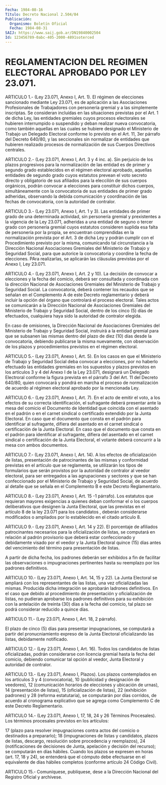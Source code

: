 ```yaml
---
Fecha: 1984-08-16
Título: Decreto Nacional 2.504/84
Publicación:
  Organismo: Boletín Oficial
  Fecha: 1984-08-31
SAIJ: https://www.saij.gob.ar/DN19840002504
Id: 123456789-0abc-405-2000-4891soterced
---
```

# REGLAMENTACION DEL REGIMEN ELECTORAL APROBADO POR LEY 23.071.

<a id="1"></a>
ARTICULO  1.-  (Ley  23.071,  Anexo  I,  Art.  1).  El  régimen  de elecciones  sancionado  mediante Ley 23.071, es de aplicación a las Asociaciones Profesionales  de  Trabajadores con personería gremial y  a las simplemente inscriptas. Se  consideran  incluídas  en  las situaciones  previstas  por  el  Art. 1 de dicha Ley, las entidades gremiales cuyos procesos electorales  se  hubieren  interrumpido  o suspendido  y  deban  realizar  nueva  convocatoria,  como  también aquellas  en  las  cuales  se  hubiere  designado  el Ministerio de Trabajo un Delegado Electoral conforme lo previsto en  el  Art. 11, 3er  párrafo  del  Decreto 640/80, y las seccionales sin normalizar de entidades que hubieren  realizado  procesos  de normalización de sus Cuerpos Directivos centrales.

<a id="2"></a>
ARTICULO  2.-  (Ley  23.071,  Anexo  I,  Art.  3  y  4 inc. a). Sin perjuicio  de los plazos progresivos para la normalización  de  las entidad es de  primer  y  segundo  grado establecidos en el régimen electoral  aprobado,  aquellas entidades  de  segundo  grado  cuyos estatutos prevean el voto  secreto  directo  y  obligatorio  de sus afiliados  para  la  eleccilón  de  sus  cuerpos  orgánicos, podrán convocar a elecciones para constituir dichos cuerpos, simultáneamente  con  la  convocatoria de sus entidades  de  primer grado adheridas, observando  la  debida comunicación y coordinación de  las  fechas de convocatoria, con  la  autoridad  de  contralor.

<a id="3"></a>
ARTICULO  3.-  (Ley  23.071, Anexo I, Art. 1 y 3). Las entidades de primer grado de una determinada  actividad,  sin personería gremial y  prexistentes  a la vigencia de la Ley 23.071,  adheridas  a  una entidad de seguno  o  tercer  grado  con  personería  gremial cuyos estatutos  consideren  suplida  esa  falta  de  personería  por  la propia,  se  encuentran  comprendidas  en la normalización prevista por el Art. 3 de dicha Ley y podrán cumplir  con  el  Procedimiento previsto  por  la  misma,  comunicando  tal  circunstancia  a    la Dirección    Nacional  Asociaciones  Gremiales  del  Ministerio  de Trabajo y Seguridad  Social,  para  que  autorice la convocatoria y coordine  la  fecha de elecciones. PAra realizarlas,  se  aplicarán las cláusulas previstas por el Anexo I, Ley 23.071.

<a id="4"></a>
ARTICULO  4.-  (Ley  23.071,  Anexo I, Art. 2 y 10). La decisión de convocar  a  elecciones  y  la  fecha    del  comicio,  deberá  ser consultada y coordinada con la dirección Nacional  de  Asociaciones Gremiales  del  Ministerio  de  Trabajo  y  Seguridad  Social.   La convocatoria,  deberá  contener  los  recaudos que se señalan en el Complemento A de este Decreto reglamentario  y  deberá  incluir  la opción  del órgano que controlará el proceso electoral. Tales actos se comunicarán  a  la  Dirección Nacional de Asociaciones Gremiales del Ministerio de Trabajo  y  Seguridad Social, dentro de los cinco (5)  días  de efectuados, cualquiera  haya  sido  la  autoridad  de contralor elegida.

En  caso  de  omisiones,  la  Dirección  Nacional  de  Asociaciones Gremiales del Ministerio  de  Trabajo y Seguridad Social, instruirá a la entidad gremial para que se  subsanen  las  mismas  dentro del plazo  de diez (10) días desde la convocatoria, debiendo publicarse la misma nuevamente, con observación de los plazos y procedimientos previstos en el régimen electoral.

<a id="5"></a>
ARTICULO  5.- (Ley 23.071, Anexo I, Art. 5). En los casos en que el Ministerio    de   Trabajo  y  Seguridad  Social  deba  convocar  a elecciones, por no  haberlo  efectuado  las  entidades gremiales en los supuestos y plazos previstos en los artículos  3  y 4 del Anexo I  de  la Ley 23.071, designará un Delegado Electroral conforme  la figura prevista  en  el  párrafo  3 del Art. 11 del Decreto 640/80, quien convocará y pondrá en marcha  el  proceso de normalización de acuerdo  al  régimen  electoral  aprobado por  la  mencionada  Ley.

<a id="6"></a>
ARTICULO  6.-  (Ley  23.071, Anexo I, Art. 7). En el acto de emitir el  voto,  a  los  efectos    de  su  correcta  identificación,  el sufragante deberá presentar ante  la  mesa del comicio el Documento de Identidad que coincida con el asentado  en  el  padrón  o  en el carnet sindical o certificado extendido por la Junta Electoral.  En caso  que  el documento que consta en el padrón para identificar al sufragante,    difiera   del  asentado  en  el  carnet  sindical  o certificación de la Junta  Electoral.  En caso que el documento que consta  en el padrón para identificar al  sufragante,  difiera  del asentado  en  el  carnet  sindical  o  certificación  de  la  Junta Electoral,  el  votante  deberá  concurrir  a  la  mesa  con  ambos documentos.

<a id="7"></a>
ARTICULO  7.-  (Ley  23.071,  Anexo  I,  Art. 14). A los efectos de oficialización  de  listas, presentación de  patrocinantes  de  las mismas y conformidad  previstas  en  el artículo que se reglamenta, se utilizarán los tipos de formularios  que  serán provistos por la autoridad de contralor al veedor electoral, para  ser  entregados a las  agrupaciones  y  sectores  y  que se han confeccionado por  el Ministerio de Trabajo y Seguridad Social,  de  acuerdo  al  detalle que  se  señala  en  el Complemento B e este Decreto Reglamentario.

<a id="8"></a>
ARTICULO  8.-  (Ley  23.071,  Anexo  I,  Art.  15  -1 párrafo). Los estatutos  que  requieran  mayores  exigencias  a  quienes    deban conformar  el  o  los  cuerpos  deliberativos que designen la Junta Electoral, que las previstas en el  artículo  8  de  la  ley 23.071 para  los candidatos , deberán considerarse modificados o ampliados por lo establecido en el citado artículo 8.

<a id="9"></a>
ARTICULO  9.- (Ley 23.071, Anexo I, Art. 14 y 22). El porcentaje de afiliados  patrocinantes   necesarios  para  la  oficialización  de listas, se computará en relación  al  padrón  provisorio que deberá estar confeccionado y debidamente visado por el  veedor  y la Junta Electoral  quince (15) días antes del vencimiento del término  para presentación de listas.

A partir de  dicha  fecha, los padrones deberán ser exhibidos a fin de facilitar las observaciones  o  impugnaciones  pertinentes hasta su reemplazo por los padrones definitivos.

<a id="10"></a>
ARTICULO  10.-  (Ley  23.071,  Anexo I, Art. 14, 15 y 22). La Junta Electoral se ampliará con los representantes  de  las  listas,  una vez  oficializadas  las  mismas.  Producida  dicha  integración  se aprobarán    ladrones   definitivos.  En  el  caso  que  debido  al procedimiento  de  presentación  y  oficialización  de  listas,  no pudieran aprobarse los  padrones definitivos para su exhibición con la antelación de treinta  (30)  días  a  la  fecha del comicio, tal plazo se podrá considerar reducido a quince días.

<a id="11"></a>
ARTICULO  11.-  (Ley  23.071,  Anexo  I,  Art. 18, 2 párrafo).

El  plazo  de  cinco  (5)  días  para  presentar impugnaciones,  se computará  a  partir  del  pronucniamiento  expreso   de  la  Junta Electoral    oficializando   las  listas,  debidamente  notificado.

<a id="12"></a>
ARTICULO  12.- (Ley 23.071, Anexo I, Art. 16). Todos los candidatos de listas oficializadas,  podrán  considerarse con licencia gremial hasta  la  fecha  del comicio, debiendo  comunicar  tal  opción  al veedor, Junta Electoral y autoridad de contralor.

<a id="13"></a>
ARTICULO 13.- (Ley 23.071, Anexo I, Plazos). Los plazos contemplados  en los artículos 3 y 4 (convocatoria), 10 (publicidad y  designación  de    veedores),    12  (comunicación  horarios  de elecciones y ubicación de urnas), 14  (presentación  de listas), 15 (oficialización de listas), 22 (exhibición padrones) y  28 (reforma estatutaria),  se  computarán  por  días  corridos,  de acuerdo  al cronograma  explicativo que se agrega como Complemento  C  de  este Decreto Reglamentario.

<a id="14"></a>
ARTICULO  14.-  (Ley  23.071,  Anexo  I,  17,  18, 24 y 26 Términos Procesales).  Los términos procesales previstos en  los  artículos:

17 (plazo para  resolver  impugnaciones  contra actos del comicio o destinados a prepararlo); 18 (impugnaciones de listas y candidatos,    plazos   de  listas,  descargo,  resolución    sobre procedencia y reemplazos),  24  (notificaciones  de  decisiones  de Junta,  apelación  y  decisión  del recurso); se computarán en días hábiles. Cuando los plazos se expresen  en  horas  (art.  17,  18 y 24),  se entenderá que el cómputo debe efectuarse en el equivalente de días  hábiles  completos  (conforme  artículo  24 Código Civil).

<a id="15"></a>
ARTICULO    15.-  Comuníquese,  publíquese,  dese  a  la  Dirección Nacional del Registro Oficial y archívese.